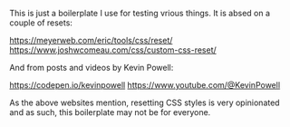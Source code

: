 This is just a boilerplate I use for testing vrious things. It is absed on a couple of resets:

https://meyerweb.com/eric/tools/css/reset/
https://www.joshwcomeau.com/css/custom-css-reset/

And from posts and videos by Kevin Powell:

https://codepen.io/kevinpowell
https://www.youtube.com/@KevinPowell

As the above websites mention, resetting CSS styles is very opinionated and as such, this boilerplate may not be for everyone.
